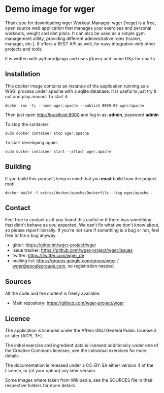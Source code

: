 Demo image for wger
===================
Thank you for downloading wger Workout Manager. wger (ˈvɛɡɐ) is a free, open
source web application that manages your exercises and personal workouts, weight
and diet plans. It can also be used as a simple gym management utility, providing
different administrative roles (trainer, manager, etc.). It offers a REST API
as well, for easy integration with other projects and tools.

It is written with python/django and uses jQuery and some D3js for charts.

Installation
------------

This docker image contains an instance of the application running as a WSGI
process under apache with a sqlite database. It is useful to just try it out and
play around. To start it:


```docker run -ti --name wger.apache --publish 8000:80 wger/apache```

Then just open <http://localhost:8000> and log in as: **admin**, password **admin**

To stop the container:

```sudo docker container stop wger.apache```

To start developing again:

```sudo docker container start --attach wger.apache```


Building
--------

If you build this yourself, keep in mind that you **must** build from the
project root! 

```docker build -f extras/docker/apache/Dockerfile --tag wger/apache .```


Contact
-------

Feel free to contact us if you found this useful or if there was something that
didn't behave as you expected. We can't fix what we don't know about, so please
report liberally. If you're not sure if something is a bug or not, feel free to
file a bug anyway.

* gitter: <https://gitter.im/wger-project/wger>
* issue tracker: <https://github.com/wger-project/wger/issues>
* twitter: <https://twitter.com/wger_de>
* mailing list: <https://groups.google.com/group/wger> / wger@googlegroups.com, no registration needed

Sources
-------

All the code and the content is freely available:

* Main repository: <https://github.com/wger-project/wger>

Licence
-------

The application is licenced under the Affero GNU General Public License 3 or
later (AGPL 3+).

The initial exercise and ingredient data is licensed additionally under one of
the Creative Commons licenses, see the individual exercises for more details.

The documentation is released under a CC-BY-SA either version 4 of the License,
or (at your option) any later version.

Some images where taken from Wikipedia, see the SOURCES file in their respective
folders for more details.
